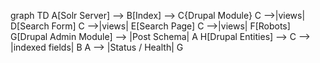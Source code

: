 graph TD
  A[Solr Server] -->
  B[Index] --> C{Drupal Module}
  C -->|views| D[Search Form]
  C -->|views| E[Search Page]
  C -->|views| F[Robots]
  G[Drupal Admin Module] --> |Post Schema| A
  H[Drupal Entities] --> C --> |indexed fields| B
  A --> |Status / Health| G
